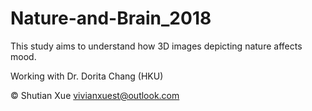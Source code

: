 # Nature-and-Brain_2018

This study aims to understand how 3D images depicting nature affects mood. 

Working with Dr. Dorita Chang (HKU)

©️ Shutian Xue vivianxuest@outlook.com
